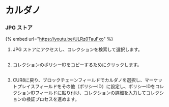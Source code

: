 # カルダノ

### JPG ストア



{% embed url="https://youtu.be/ULRz0TauFxo" %}

1. JPG ストアにアクセスし、コレクションを検索して選択します。

<figure><img src="../../.gitbook/assets/Screenshot 2024-08-30 at 06.59.10.png" alt=""><figcaption></figcaption></figure>

2. コレクションのポリシーIDをコピーするためにクリックします。

<figure><img src="../../.gitbook/assets/Screenshot 2024-08-30 at 07.00.30.png" alt=""><figcaption></figcaption></figure>

3. CUR8に戻り、ブロックチェーンフィールドでカルダノを選択し、マーケットプレイスフィールドをその他（ポリシーID）に設定し、ポリシーIDをコレクションIDフィールドに貼り付け、コレクションの詳細を入力してコレクションの検証プロセスを進めます。

<figure><img src="../../.gitbook/assets/Screenshot 2025-01-31 at 10.56.00.png" alt=""><figcaption></figcaption></figure>